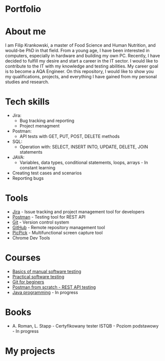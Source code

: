 # Portfolio

# About me
I am Filip Krankowski, a master of Food Science and Human Nutrition, and would-be PhD in that field. From a young age, I have been interested in computers, especially in hardware and building my own PC. Recently, I have decided to fulfill my desire and start a career in the IT sector. I would like to contribute to the IT with my knowledge and testing abilities. My career goal is to become a AQA Engineer. On this repository, I would like to show you my qualifications, projects, and everything I have gained from my personal studies and research.

# Tech skills
+ Jira:
  +  Bug tracking and reporting
  +  Project menagment
+ Postman:
  + API tests with GET, PUT, POST, DELETE methods
+ SQL:
  + Operation with: SELECT, INSERT INTO, UPDATE, DELETE, JOIN statements
+ JAVA:
  + Variables, data types, conditional statements, loops, arrays - In constant learning
+ Creating test cases and scenarios
+ Reporting bugs

# Tools
+ [Jira](https://www.atlassian.com/pl/software/jira) - Issue tracking and project management tool for developers
+ [Postman](https://www.postman.com/) - Testing tool for REST API
+ [Git](https://git-scm.com/) - Version control system 
+ [GitHub](https://github.com/) - Remote repository management tool 
+ [PicPick](https://picpick.app/pl/) - Multifunctional screen capture tool
+ Chrome Dev Tools

# Courses
+ [Basics of manual software testing](https://www.udemy.com/course/kurs-testowania-oprogramowania/)
+ [Practical software testing](https://www.udemy.com/course/praktyczny-kurs-testowania-oprogramowania/)
+ [Git for beginers](https://www.udemy.com/course/kurs-gita/)
+ [Postman from scratch -  REST API testing](https://www.udemy.com/course/postman-od-podstaw-testowanie-rest-api/)
+ [Java programming](https://codegym.cc/) - In progress

# Books
+ A. Roman, L. Stapp - Certyfikowany tester ISTQB - Poziom podstawowy - In progress

# My projects


